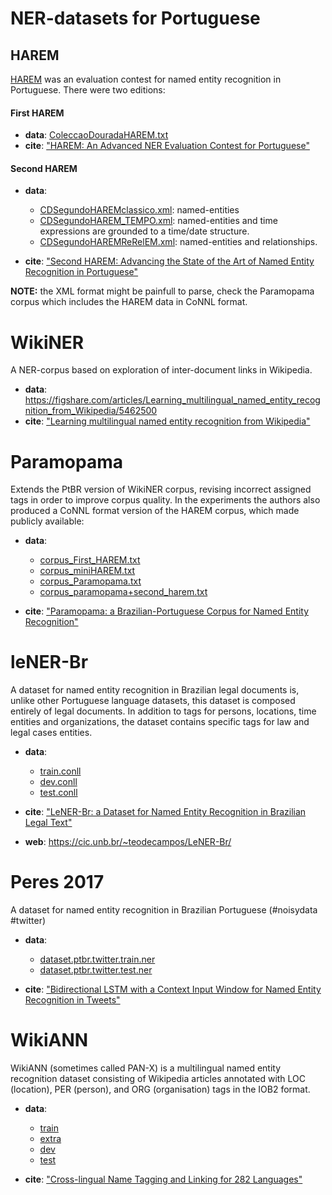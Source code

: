 # NER-datasets for Portuguese


## HAREM

[HAREM](https://www.linguateca.pt/HAREM/) was an evaluation contest for named entity recognition in Portuguese. There were two editions:

#### First HAREM

- **data**: [ColeccaoDouradaHAREM.txt](HAREM/ColeccaoDouradaHAREM.txt)
- **cite**: ["HAREM: An Advanced NER Evaluation Contest for Portuguese"](HAREM/SantosSecoCardosoVilelaLREC2006.pdf)

#### Second HAREM

- **data**:

  -  [CDSegundoHAREMclassico.xml](HAREM/CDSegundoHAREMclassico.xml): named-entities
  - [CDSegundoHAREM_TEMPO.xml](HAREM/CDSegundoHAREM_TEMPO.xml): named-entities and time expressions are grounded to a time/date structure.
  - [CDSegundoHAREMReRelEM.xml](HAREM/CDSegundoHAREMReRelEM.xml): named-entities and relationships.


- **cite**: ["Second HAREM: Advancing the State of the Art of Named Entity Recognition in Portuguese"](HAREM/FreitasetalLREC2010.pdf)


**NOTE:** the XML format might be painfull to parse, check the Paramopama corpus which includes
the HAREM data in CoNNL format.



WikiNER
=======
A NER-corpus based on exploration of inter-document links in Wikipedia.

- **data**: https://figshare.com/articles/Learning_multilingual_named_entity_recognition_from_Wikipedia/5462500
- **cite**: ["Learning multilingual named entity recognition from Wikipedia"](https://www.sciencedirect.com/science/article/pii/S0004370212000276)


Paramopama
==========
Extends the PtBR version of WikiNER corpus, revising incorrect assigned tags in order to improve corpus quality. In the experiments the authors also produced a CoNNL format version of the HAREM corpus, which made publicly available:

- **data**:

  - [corpus_First_HAREM.txt](Paramopama/corpus_First_HAREM.txt)
  - [corpus_miniHAREM.txt](Paramopama/corpus_miniHAREM.txt)
  - [corpus_Paramopama.txt](Paramopama/corpus_Paramopama.txt)  
  - [corpus_paramopama+second_harem.txt](Paramopama/corpus_paramopama+second_harem.txt)


- **cite**: ["Paramopama: a Brazilian-Portuguese Corpus for Named Entity Recognition"](Paramopama/Paramopama.pdf)



leNER-Br
========
A dataset for named entity recognition in Brazilian legal documents is, unlike other Portuguese language datasets, this dataset is composed entirely of legal documents. In addition to tags for persons, locations, time entities and organizations, the dataset contains specific tags for law and legal cases entities.

- **data**:
  - [train.conll](leNER-Br/train.conll)
  - [dev.conll](leNER-Br/dev.conll)  
  - [test.conll](leNER-Br/test.conll)


- **cite**: ["LeNER-Br: a Dataset for Named Entity Recognition in Brazilian Legal Text"](leNER-Br/luz_etal_propor2018.pdf)
- **web**: https://cic.unb.br/~teodecampos/LeNER-Br/

Peres 2017
========
A dataset for named entity recognition in Brazilian Portuguese (#noisydata #twitter)

- **data**:
  - [dataset.ptbr.twitter.train.ner](Peres2017/dataset.ptbr.twitter.train.ner)
  - [dataset.ptbr.twitter.test.ner](Peres2017/dataset.ptbr.twitter.test.ner)  

- **cite**: ["Bidirectional LSTM with a Context Input Window for Named Entity Recognition in Tweets"](Peres2017/peres2017.pdf)



WikiANN
========

WikiANN (sometimes called PAN-X) is a multilingual named entity recognition dataset consisting of Wikipedia articles annotated with LOC (location), PER (person), and ORG (organisation) tags in the IOB2 format.

- **data**: 
  - [train](WikiANN/train)
  - [extra](WikiANN/extra)
  - [dev](WikiANN/dev)
  - [test](WikiANN/test)  

- **cite**: ["Cross-lingual Name Tagging and Linking for 282 Languages"](WikiANN/WikiANN.pdf)